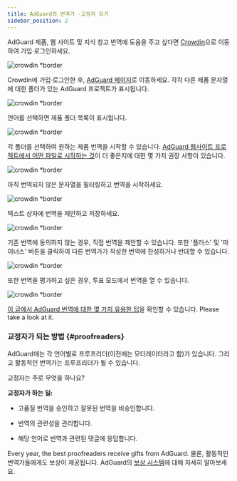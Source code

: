 ```yaml
---
title: AdGuard의 번역가 ·교정자 되기
sidebar_position: 2
---
```


AdGuard 제품, 웹 사이트 및 지식 창고 번역에 도움을 주고 싶다면 [Crowdin](https://crowdin.com/)으로 이동하여 가입·로그인하세요.

![crowdin *border](https://cdn.adtidy.org/public/Adguard/kb/en/ag-translations/main-screen.png)

Crowdin에 가입·로그인한 후, [AdGuard 페이지](https://crowdin.com/profile/adguard/)로 이동하세요. 각각 다른 제품 문자열에 대한 폴더가 있는 AdGuard 프로젝트가 표시됩니다.

![crowdin *border](https://cdn.adtidy.org/public/Adguard/kb/en/ag-translations/projects.png)

언어를 선택하면 제품 폴더 목록이 표시됩니다.

![crowdin *border](https://cdn.adtidy.org/public/Adguard/kb/en/ag-translations/languages.png)

각 폴더를 선택하여 원하는 제품 번역을 시작할 수 있습니다. [AdGuard 웹사이트 프로젝트에서 어떤 파일로 시작하는 것](../translation-priority)이 더 좋은지에 대한 몇 가지 권장 사항이 있습니다.

![crowdin *border](https://cdn.adtidy.org/public/Adguard/kb/en/ag-translations/folders.png)

아직 번역되지 않은 문자열을 필터링하고 번역을 시작하세요.

![crowdin *border](https://cdn.adtidy.org/public/Adguard/kb/en/ag-translations/filter.png)

텍스트 상자에 번역을 제안하고 저장하세요.

![crowdin *border](https://cdn.adtidy.org/public/Adguard/kb/en/ag-translations/text-box.png)

기존 번역에 동의하지 않는 경우, 직접 번역을 제안할 수 있습니다. 또한 '플러스' 및 '마이너스' 버튼을 클릭하여 다른 번역가가 작성한 번역에 찬성하거나 반대할 수 있습니다.

![crowdin *border](https://cdn.adtidy.org/public/Adguard/kb/en/ag-translations/vote.png)

또한 번역을 평가하고 싶은 경우, 투표 모드에서 번역을 열 수 있습니다.

![crowdin *border](https://cdn.adtidy.org/public/Adguard/kb/en/ag-translations/mode.png)

[이 글에서 AdGuard 번역에 대한 몇 가지 유용한 팁](../guidelines)을 확인할 수 있습니다. Please take a look at it.

### 교정자가 되는 방법 {#proofreaders}

AdGuard에는 각 언어별로 프루프리더(이전에는 모더레이터라고 함)가 있습니다. 그리고 활동적인 번역가는 프루프리더가 될 수 있습니다.

교정자는 주로 무엇을 하나요?

**교정자가 하는 일:**

- 고품질 번역을 승인하고 잘못된 번역을 비승인합니다.

- 번역의 관련성을 관리합니다.

- 해당 언어로 번역과 관련된 댓글에 응답합니다.

Every year, the best proofreaders receive gifts from AdGuard. 물론, 활동적인 번역가들에게도 보상이 제공됩니다. AdGuard의 [보상 시스템](../rewards)에 대해 자세히 알아보세요.
